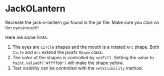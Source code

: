 # JackOLantern

Recreate the jack-o-lantern gui found in the jar file. Make sure you click on the eyes/mouth!

Here are some hints:

1. The eyes are `Circle` shapes and the mouth is a rotated `Arc` shape.  Both `Cicle` and `Arc` extend the javafx `Shape` class.
2. The color of the shapes is controlled by `setFill`. Setting the value to `Paint.valueOf("#ffff00")` will make the shape yellow.
3. Text visibility can be controlled with the `setVisibility` method.
